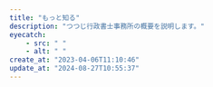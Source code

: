 ```yaml
---
title: "もっと知る"
description: "つつじ行政書士事務所の概要を説明します。"
eyecatch: 
    - src: " "
    - alt: " "
create_at: "2023-04-06T11:10:46"
update_at: "2024-08-27T10:55:37"
---
```


